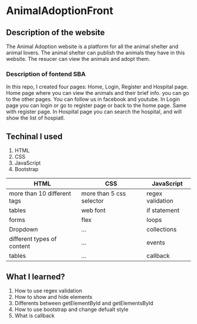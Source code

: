 # AnimalAdoptionFront

## Description of the website
The Animal Adoption website is a platform for all the animal shelter and animal lovers. The animal shelter can publish the animals they have in this website. The resucer can view the animals and adopt them.

### Description of fontend SBA
In this repo, I created four pages: Home, Login, Register and Hospital page.
Home page where you can view the animals and their brief info. you can go to the other pages. You can follow us in facebook and youtube.
In Login page you can login or go to register page or back to the home page. Same with register page.
In Hospital page you can search the hospital, and will show the list of hospiatl.

## Techinal I used
1. HTML
2. CSS
3. JavaScript
4. Bootstrap

| HTML | CSS | JavaScript |
| ----------- | ----------- | ----------- |
| more than 10 different tags | more than 5 css selector | regex validation |
| tables | web font | if statement |
| forms | flex | loops |
| Dropdown | ... | collections |
| different types of content | ... | events |
| tables | ... | callback |


## What I learned?
1. How to use regex validation
2. How to show and hide elements
3. Differents between getElementById and getElementsById
4. How to use bootstrap and change defualt style
5. What is callback